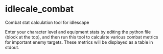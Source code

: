# idlecale_combat
Combat stat calculation tool for idlescape

Enter your character level and equipment stats by editing the python file (block at the top), and then run this tool to calculate various combat metrics for important enemy targets.  These metrics will be displayed as a table in stdout.
